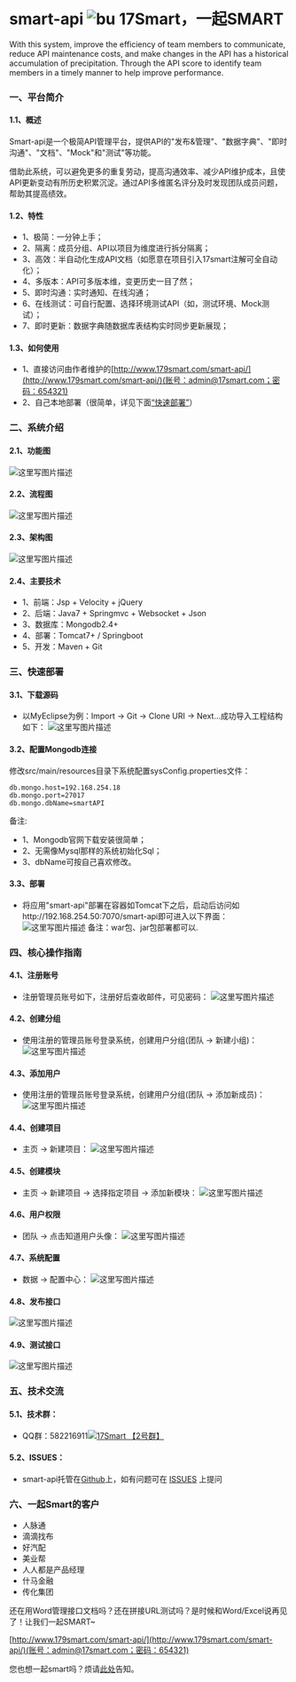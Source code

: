 # smart-api ![bu](https://camo.githubusercontent.com/8c93af46bfd72070ec0dcdf68bf74ec37349673b/68747470733a2f2f6170692e7472617669732d63692e6f72672f7468782f5241502e737667) 17Smart，一起SMART
With this system, improve the efficiency of team members to communicate, reduce API maintenance costs, and make changes in the API has a historical accumulation of precipitation. Through the API score to identify team members in a timely manner to help improve performance.







### 一、平台简介



#### 1.1、概述
Smart-api是一个极简API管理平台，提供API的"发布&管理"、"数据字典"、"即时沟通"、"文档"、"Mock"和"测试"等功能。

借助此系统，可以避免更多的重复劳动，提高沟通效率、减少API维护成本，且使API更新变动有所历史积累沉淀。通过API多维匿名评分及时发现团队成员问题，帮助其提高绩效。

#### 1.2、特性
- 1、极简：一分钟上手；
- 2、隔离：成员分组、API以项目为维度进行拆分隔离；
- 3、高效：半自动化生成API文档（如愿意在项目引入17smart注解可全自动化）；
- 4、多版本：API可多版本维，变更历史一目了然；
- 5、即时沟通：实时通知、在线沟通；
- 6、在线测试：可自行配置、选择环境测试API（如，测试环境、Mock测试）；
- 7、即时更新：数据字典随数据库表结构实时同步更新展现；

#### 1.3、如何使用
- 1、直接访问由作者维护的[http://www.179smart.com/smart-api/](http://www.179smart.com/smart-api/)(账号：admin@17smart.com；密码：654321)
- 2、自己本地部署（很简单，详见下面[“快速部署”](#部署)）



### 二、系统介绍



#### 2.1、功能图
![这里写图片描述](http://img.blog.csdn.net/20170610171730760?watermark/2/text/aHR0cDovL2Jsb2cuY3Nkbi5uZXQvTG92ZUphdmFZREo=/font/5a6L5L2T/fontsize/400/fill/I0JBQkFCMA==/dissolve/70/gravity/SouthEast)
#### 2.2、流程图
![这里写图片描述](http://img.blog.csdn.net/20170610171751088?watermark/2/text/aHR0cDovL2Jsb2cuY3Nkbi5uZXQvTG92ZUphdmFZREo=/font/5a6L5L2T/fontsize/400/fill/I0JBQkFCMA==/dissolve/70/gravity/SouthEast)
#### 2.3、架构图
![这里写图片描述](http://img.blog.csdn.net/20170610171806761?watermark/2/text/aHR0cDovL2Jsb2cuY3Nkbi5uZXQvTG92ZUphdmFZREo=/font/5a6L5L2T/fontsize/400/fill/I0JBQkFCMA==/dissolve/70/gravity/SouthEast)
#### 2.4、主要技术
- 1、前端：Jsp + Velocity + jQuery 
- 2、后端：Java7 + Springmvc + Websocket + Json
- 3、数据库：Mongodb2.4+
- 4、部署：Tomcat7+ / Springboot
- 5、开发：Maven + Git



### 三、快速部署

#### 3.1、下载源码
- 以MyEclipse为例：Import -> Git -> Clone URI -> Next...成功导入工程结构如下：
![这里写图片描述](http://img.blog.csdn.net/20170610174634233?watermark/2/text/aHR0cDovL2Jsb2cuY3Nkbi5uZXQvTG92ZUphdmFZREo=/font/5a6L5L2T/fontsize/400/fill/I0JBQkFCMA==/dissolve/70/gravity/SouthEast)
#### 3.2、配置Mongodb连接
修改src/main/resources目录下系统配置sysConfig.properties文件：

```
db.mongo.host=192.168.254.18
db.mongo.port=27017
db.mongo.dbName=smartAPI
```
备注:
- 1、Mongodb官网下载安装很简单；
- 2、无需像Mysql那样的系统初始化Sql；
- 3、dbName可按自己喜欢修改。

#### 3.3、部署
- 将应用"smart-api"部署在容器如Tomcat下之后，启动后访问如http://192.168.254.50:7070/smart-api即可进入以下界面：
![这里写图片描述](http://img.blog.csdn.net/20170610180213210?watermark/2/text/aHR0cDovL2Jsb2cuY3Nkbi5uZXQvTG92ZUphdmFZREo=/font/5a6L5L2T/fontsize/400/fill/I0JBQkFCMA==/dissolve/70/gravity/SouthEast)
备注：war包、jar包部署都可以.



### 四、核心操作指南

#### 4.1、注册账号
- 注册管理员账号如下，注册好后查收邮件，可见密码：
![这里写图片描述](http://img.blog.csdn.net/20170610181501009?watermark/2/text/aHR0cDovL2Jsb2cuY3Nkbi5uZXQvTG92ZUphdmFZREo=/font/5a6L5L2T/fontsize/400/fill/I0JBQkFCMA==/dissolve/70/gravity/SouthEast)
#### 4.2、创建分组
- 使用注册的管理员账号登录系统，创建用户分组(团队 -> 新建小组)：
![这里写图片描述](http://img.blog.csdn.net/20170610182534643?watermark/2/text/aHR0cDovL2Jsb2cuY3Nkbi5uZXQvTG92ZUphdmFZREo=/font/5a6L5L2T/fontsize/400/fill/I0JBQkFCMA==/dissolve/70/gravity/SouthEast)
#### 4.3、添加用户
- 使用注册的管理员账号登录系统，创建用户分组(团队 -> 添加新成员)：
![这里写图片描述](http://img.blog.csdn.net/20170610183020693?watermark/2/text/aHR0cDovL2Jsb2cuY3Nkbi5uZXQvTG92ZUphdmFZREo=/font/5a6L5L2T/fontsize/400/fill/I0JBQkFCMA==/dissolve/70/gravity/SouthEast)
#### 4.4、创建项目
- 主页 -> 新建项目：
![这里写图片描述](http://img.blog.csdn.net/20170610183923370?watermark/2/text/aHR0cDovL2Jsb2cuY3Nkbi5uZXQvTG92ZUphdmFZREo=/font/5a6L5L2T/fontsize/400/fill/I0JBQkFCMA==/dissolve/70/gravity/SouthEast)
#### 4.5、创建模块
- 主页 -> 新建项目 -> 选择指定项目 -> 添加新模块：
![这里写图片描述](http://img.blog.csdn.net/20170610185021696?watermark/2/text/aHR0cDovL2Jsb2cuY3Nkbi5uZXQvTG92ZUphdmFZREo=/font/5a6L5L2T/fontsize/400/fill/I0JBQkFCMA==/dissolve/70/gravity/SouthEast)
#### 4.6、用户权限
- 团队 -> 点击知道用户头像：
![这里写图片描述](http://img.blog.csdn.net/20170610185706394?watermark/2/text/aHR0cDovL2Jsb2cuY3Nkbi5uZXQvTG92ZUphdmFZREo=/font/5a6L5L2T/fontsize/400/fill/I0JBQkFCMA==/dissolve/70/gravity/SouthEast)
#### 4.7、系统配置
- 数据 -> 配置中心：
![这里写图片描述](http://img.blog.csdn.net/20170610190657898?watermark/2/text/aHR0cDovL2Jsb2cuY3Nkbi5uZXQvTG92ZUphdmFZREo=/font/5a6L5L2T/fontsize/400/fill/I0JBQkFCMA==/dissolve/70/gravity/SouthEast)
#### 4.8、发布接口
![这里写图片描述](http://img.blog.csdn.net/20170610192017655?watermark/2/text/aHR0cDovL2Jsb2cuY3Nkbi5uZXQvTG92ZUphdmFZREo=/font/5a6L5L2T/fontsize/400/fill/I0JBQkFCMA==/dissolve/70/gravity/SouthEast)
#### 4.9、测试接口
![这里写图片描述](http://img.blog.csdn.net/20170610193135220?watermark/2/text/aHR0cDovL2Jsb2cuY3Nkbi5uZXQvTG92ZUphdmFZREo=/font/5a6L5L2T/fontsize/400/fill/I0JBQkFCMA==/dissolve/70/gravity/SouthEast)



### 五、技术交流


#### 5.1、技术群：

- QQ群：582216911[![17Smart 【2号群】](//pub.idqqimg.com/wpa/images/group.png)](//shang.qq.com/wpa/qunwpa?idkey=d407716d1a9691094f3bb7fe20fce9021dfec1279bcaf0d534639ccc335627ea)

#### 5.2、ISSUES：

- smart-api托管在[Github](https://github.com/Aresyi/smart-api)上，如有问题可在 [ISSUES](https://github.com/Aresyi/smart-api/issues/1) 上提问



### 六、一起Smart的客户


- 人脉通
- 滴滴找布
- 好汽配
- 美业帮
- 人人都是产品经理
- 什马金融
- 传化集团


还在用Word管理接口文档吗？还在拼接URL测试吗？是时候和Word/Excel说再见了！让我们一起SMART~

[http://www.179smart.com/smart-api/](http://www.179smart.com/smart-api/)(账号：admin@17smart.com；密码：654321)

您也想一起smart吗？烦请[此处](https://github.com/Aresyi/smart-api/issues/2)告知。
